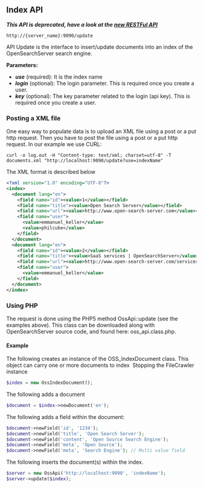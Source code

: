 ## Index API

_**This API is deprecated, have a look at the [new RESTFul API](/api_v2/README.html)**_

    http://{server_name}:9090/update

API Update is the interface to insert/update documents into an index of the OpenSearchServer search engine.

**Parameters:**
- _**use**_ (required): It is the index name
- _**login**_ (optional): The login parameter. This is required once you create a user.
- _**key**_ (optional): The key parameter related to the login (api key). This is required once you create a user.


### Posting a XML file

One easy way to populate data is to upload an XML file using a post or a put http request. Then you have to post the file using a post or a put http request.
In our example we use CURL:

    curl -o log.out -H "Content-type: text/xml; charset=utf-8" -T documents.xml "http://localhost:9090/update?use=indexName"
    
The XML format is described below

```xml
<?xml version="1.0" encoding="UTF-8"?>
<index>
  <document lang="en">
    <field name="id"><value>1</value></field>
    <field name="title"><value>Open Search Server</value></field>
    <field name="url"><value>http://www.open-search-server.com</value></field>
    <field name="user">
      <value>emmanuel_keller</value>
      <value>philcube</value>
    </field>
  </document>
  <document lang="en">
    <field name="id"><value>2</value></field>
    <field name="title"><value>SaaS services | OpenSearchServer</value></field>
    <field name="url"><value>http://www.open-search-server.com/services/saas_services</value></field>
    <field name="user">
      <value>emmanuel_keller</value>
    </field>
  </document>
</index>
```

### Using PHP

The request is done using the PHP5 method OssApi::update (see the examples above).
This class can be downloaded along with OpenSearchServer source code, and found here: oss_api.class.php.


#### Example

The following creates an instance of the OSS_IndexDocument class. This object can carry one or more documents to index 
Stopping the FileCrawler instance

```php
$index = new OssIndexDocument();
```

The following adds a document

```php
$document = $index->newDocument('en');
```

The following adds a field within the document:

```php
$document->newField('id', '1234');
$document->newField('title', 'Open Search Server');
$document->newField('content', 'Open Source Search Engine');
$document->newField('meta', 'Open Source');
$document->newField('meta', 'Search Engine'); // Multi value field
```

The following inserts the document(s) within the index.

```php
$server = new OssApi('http://localhost:9090', 'indexName');
$server->update($index);
```